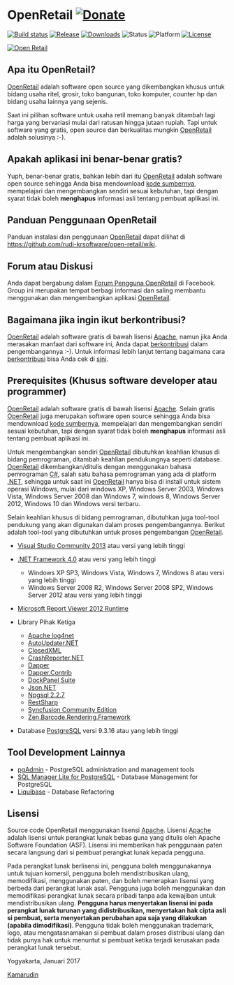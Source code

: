 OpenRetail [![Donate](https://drive.google.com/uc?id=0BxSptsEQ_0A1ZDVaZWMtSTJpRVU)](https://github.com/rudi-krsoftware/open-retail/wiki/Cara-Berkontribusi)
==============================================

[![Build status](https://ci.appveyor.com/api/projects/status/a2cf5uy7b16w386b?svg=true)](https://ci.appveyor.com/project/rudi-krsoftware/open-retail) 
[![Release](https://drive.google.com/uc?id=0BxSptsEQ_0A1MzFGMVpVSE9jVFU)](https://github.com/rudi-krsoftware/open-retail/releases/latest) 
[![Downloads](https://drive.google.com/uc?id=0BxSptsEQ_0A1Rk91LS1ROUpYNFE)](https://github.com/rudi-krsoftware/open-retail/releases/latest) 
![Status](https://drive.google.com/uc?id=0BxSptsEQ_0A1ZXotVUd6U0xaQ2M) 
![Platform](https://drive.google.com/uc?id=0BxSptsEQ_0A1b1d6dEJEbFlaUlk) 
[![License](https://drive.google.com/uc?id=0BxSptsEQ_0A1ZzU4dnBjeldwN0U)](http://www.apache.org/licenses/LICENSE-2.0) 


[![Open Retail](https://openretailblog.files.wordpress.com/2017/09/banner-small.png)](https://github.com/rudi-krsoftware/open-retail)

Apa itu OpenRetail?
-------------------

[OpenRetail](https://github.com/rudi-krsoftware/open-retail) adalah software open source yang dikembangkan khusus untuk bidang usaha ritel, grosir, toko bangunan, toko komputer, counter hp dan bidang usaha lainnya yang sejenis.

Saat ini pilihan software untuk usaha retil memang banyak ditambah lagi harga yang bervariasi mulai dari ratusan hingga jutaan rupiah. Tapi untuk software yang gratis, open source dan berkualitas mungkin [OpenRetail](https://github.com/rudi-krsoftware/open-retail) adalah solusinya :-).

Apakah aplikasi ini benar-benar gratis?
---------------------------------------

Yuph, benar-benar gratis, bahkan lebih dari itu [OpenRetail](https://github.com/rudi-krsoftware/open-retail) adalah software open source sehingga Anda bisa mendownload [kode sumbernya](https://github.com/rudi-krsoftware/open-retail/), mempelajari dan mengembangkan sendiri sesuai kebutuhan, tapi dengan syarat tidak boleh **menghapus** informasi asli tentang pembuat aplikasi ini. 

Panduan Penggunaan OpenRetail
-----------------------------

Panduan instalasi dan penggunaan [OpenRetail](https://github.com/rudi-krsoftware/open-retail) dapat dilihat di https://github.com/rudi-krsoftware/open-retail/wiki.

Forum atau Diskusi
------------------

Anda dapat bergabung dalam [Forum Pengguna OpenRetail](https://www.facebook.com/groups/OpenRetail) di Facebook. Group ini merupakan tempat berbagi informasi dan saling membantu menggunakan dan mengembangkan aplikasi [OpenRetail](https://github.com/rudi-krsoftware/open-retail).

Bagaimana jika ingin ikut berkontribusi?
----------------------------------------

[OpenRetail](https://github.com/rudi-krsoftware/open-retail) adalah software gratis di bawah lisensi [Apache](http://www.apache.org/licenses/LICENSE-2.0), namun jika Anda merasakan manfaat dari software ini, Anda dapat [berkontribusi](https://github.com/rudi-krsoftware/open-retail/wiki/Cara-Berkontribusi) dalam pengembangannya :-). Untuk informasi lebih lanjut tentang bagaimana cara [berkontribusi](https://github.com/rudi-krsoftware/open-retail/wiki/Cara-Berkontribusi) bisa Anda cek di [sini](https://github.com/rudi-krsoftware/open-retail/wiki/Cara-Berkontribusi).

Prerequisites (Khusus software developer atau programmer)
---------------------------------------------------------

[OpenRetail](https://github.com/rudi-krsoftware/open-retail) adalah software gratis di bawah lisensi [Apache](http://www.apache.org/licenses/LICENSE-2.0). Selain gratis [OpenRetail](https://github.com/rudi-krsoftware/open-retail) juga merupakan software open source sehingga Anda bisa mendownload [kode sumbernya](https://github.com/rudi-krsoftware/open-retail/), mempelajari dan mengembangkan sendiri sesuai kebutuhan, tapi dengan syarat tidak boleh **menghapus** informasi asli tentang pembuat aplikasi ini.

Untuk mengembangkan sendiri [OpenRetail](https://github.com/rudi-krsoftware/open-retail) dibutuhkan keahlian khusus di bidang pemrograman, ditambah keahlian pendukungnya seperti database. [OpenRetail](https://github.com/rudi-krsoftware/open-retail) dikembangkan/ditulis dengan menggunakan bahasa pemrograman [C#](https://en.wikipedia.org/wiki/C_Sharp_(programming_language)), salah satu bahasa pemrograman yang ada di platform [.NET](https://en.wikipedia.org/wiki/.NET_Framework), sehingga untuk saat ini [OpenRetail](https://github.com/rudi-krsoftware/open-retail) hanya bisa di install untuk sistem operasi Windows, mulai dari windows XP, Windows Server 2003, Windows Vista, Windows Server 2008 dan Windows 7, windows 8, Windows Server 2012, Windows 10 dan Windows versi terbaru.

Selain keahlian khusus di bidang pemrograman, dibutuhkan juga tool-tool pendukung yang akan digunakan dalam proses pengembangannya. Berikut adalah tool-tool yang dibutuhkan untuk proses pengembangan [OpenRetail](https://github.com/rudi-krsoftware/open-retail).

* [Visual Studio Community 2013](https://www.visualstudio.com/en-us/news/releasenotes/vs2013-community-vs) atau versi yang lebih tinggi
* [.NET Framework 4.0](https://www.microsoft.com/en-us/download/details.aspx?id=17718) atau versi yang lebih tinggi
    * Windows XP SP3, Windows Vista, Windows 7, Windows 8 atau versi yang lebih tinggi
    * Windows Server 2008 R2, Windows Server 2008 SP2, Windows Server 2012 atau versi yang lebih tinggi    
* [Microsoft Report Viewer 2012 Runtime](https://www.microsoft.com/en-us/download/details.aspx?id=35747)    

* Library Pihak Ketiga
	* [Apache log4net](https://www.nuget.org/packages/log4net/)
	* [AutoUpdater.NET](https://www.nuget.org/packages/Autoupdater.NET.Official/)
    * [ClosedXML](https://www.nuget.org/packages/ClosedXML/)
	* [CrashReporter.NET](http://www.nuget.org/packages/CrashReporter.NET.Official/)
    * [Dapper](http://www.nuget.org/packages/Dapper/)
    * [Dapper.Contrib](http://www.nuget.org/packages/Dapper.Contrib/)
	* [DockPanel Suite](https://www.nuget.org/packages/DockPanelSuite/)
	* [Json.NET](http://www.nuget.org/packages/Newtonsoft.Json/9.0.1)	    	
    * [Npgsql 2.2.7](http://www.nuget.org/packages/Npgsql/2.2.72)    	    
	* [RestSharp](https://www.nuget.org/packages/RestSharp/)    	    
    * [Syncfusion Community Edition](https://www.syncfusion.com/products/communitylicense/)
	* [Zen.Barcode.Rendering.Framework](https://www.nuget.org/packages/Zen.Barcode.Rendering.Framework/)

* Database [PostgreSQL](https://www.postgresql.org/) versi 9.3.16 atau yang lebih tinggi

Tool Development Lainnya
-----------------------------------------------
* [pgAdmin](https://www.pgadmin.org/) - PostgreSQL administration and management tools
* [SQL Manager Lite for PostgreSQL](http://www.sqlmanager.net/products/postgresql/manager/download) - Database Management for PostgreSQL
* [Liquibase](http://www.liquibase.org/) - Database Refactoring 

Lisensi
-----------------------------------------------

Source code OpenRetail menggunakan lisensi [Apache](http://www.apache.org/licenses/LICENSE-2.0). Lisensi [Apache](http://www.apache.org/licenses/LICENSE-2.0) adalah lisensi untuk perangkat lunak bebas guna yang ditulis oleh Apache Software Foundation (ASF). Lisensi ini memberikan hak penggunaan paten secara langsung dari si pembuat perangkat lunak kepada pengguna.

Pada perangkat lunak berlisensi ini, pengguna boleh menggunakannya untuk tujuan komersil, pengguna boleh mendistribusikan ulang, memodifikasi, menggunakan paten, dan boleh menerapkan lisensi yang berbeda dari perangkat lunak asal. Pengguna juga boleh menggunakan dan memodifikasi perangkat lunak secara pribadi tanpa ada kewajiban untuk mendistribusikan ulang. **Pengguna harus menyertakan lisensi ini pada perangkat lunak turunan yang didistribusikan, menyertakan hak cipta asli si pembuat, serta menyertakan perubahan apa saja yang dilakukan (apabila dimodifikasi)**. Pengguna tidak boleh menggunakan trademark, logo, atau mengatasnamakan si pembuat dalam proses distribusi ulang dan tidak punya hak untuk menuntut si pembuat ketika terjadi kerusakan pada perangkat lunak tersebut.

Yogyakarta, Januari 2017


[Kamarudin](http://www.facebook.com/abu.anas.1232)